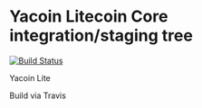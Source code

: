 Yacoin Litecoin Core integration/staging tree
=====================================

[![Build Status](https://travis-ci.org/dev34253/litecoin.svg?branch=yct2.0)](https://travis-ci.org/dev34253/litecoin)

Yacoin Lite

Build via Travis
